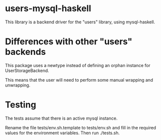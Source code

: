 # users-mysql-haskell

This library is a backend driver for the "users" library, using mysql-haskell. 

# Differences with other "users" backends

This package uses a newtype instead of defining an orphan instance for
UserStorageBackend.

This means that the user will need to perform some manual wrapping and
unwrapping.

# Testing

The tests assume that there is an active mysql instance.

Rename the file tests/env.sh.template to tests/env.sh and fill in the required
values for the environment variables. Then run ./tests.sh.
